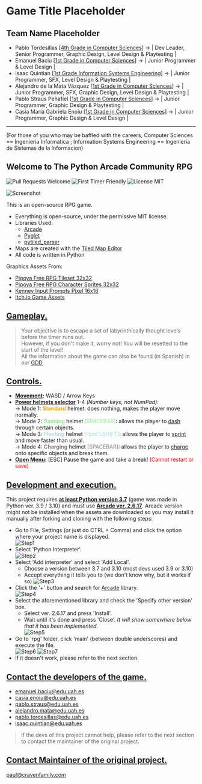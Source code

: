 # Game Title Placeholder

## Team Name Placeholder
- Pablo Tordesillas [[4th Grade in Computer Sciences](https://www.uah.es/en/estudios/estudios-oficiales/Degree-in-Computer-Science-Engineering/)] -> | Dev Leader, Senior Programmer, Graphic Design, Level Design & Playtesting |
- Emanuel Baciu [[1st Grade in Computer Sciences](https://www.uah.es/en/estudios/estudios-oficiales/Degree-in-Computer-Science-Engineering/)] -> | Junior Programmer & Level Design |
- Isaac Quintian [[1st Grade Information Systems Engineering](https://www.uah.es/en/estudios/estudios-oficiales/Degree-in-Engineering-in-Information-Systems/)] -> | Junior Programmer, SFX, Level Design & Playtesting |
- Alejandro de la Mata Vázquez [[1st Grade in Computer Sciences](https://www.uah.es/en/estudios/estudios-oficiales/Degree-in-Computer-Science-Engineering/)] -> | Junior Programmer, SFX, Graphic Design, Level Design & Playtesting |
- Pablo Straus Peñafiel [[1st Grade in Computer Sciences](https://www.uah.es/en/estudios/estudios-oficiales/Degree-in-Computer-Science-Engineering/)] -> | Junior Programmer, Graphic Design & Playtesting |
- Casia María Gabriela Enoiu [[1st Grade in Computer Sciences](https://www.uah.es/en/estudios/estudios-oficiales/Degree-in-Computer-Science-Engineering/)] -> | Junior Programmer, Graphic Design & Level Design |
_______________________________________________________________________________________

(For those of you who may be baffled with the careers, Computer Sciences == Ingenieria Informatica ; Information Systems Engineering == Ingenieria de Sistemas de la Informacion)

## Welcome to The Python Arcade Community RPG

![Pull Requests Welcome](https://img.shields.io/badge/PRs-welcome-success)
![First Timer Friendly](https://img.shields.io/badge/First%20Timer-friendly-informational)
![License MIT](https://img.shields.io/badge/license-MIT-success)

![Screenshot](/screenshot.png)

This is an open-source RPG game.

* Everything is open-source, under the permissive MIT license.
* Libraries Used:
  * [Arcade](https://github.com/pythonarcade/arcade)
  * [Pyglet](https://github.com/pyglet/pyglet)
  * [pytiled_parser](https://github.com/pythonarcade/pytiled_parser)
* Maps are created with the [Tiled Map Editor](https://mapeditor.org)
* All code is written in Python

Graphics Assets From:

* [Pipoya Free RPG Tileset 32x32](https://pipoya.itch.io/pipoya-rpg-tileset-32x32)
* [Pipoya Free RPG Character Sprites 32x32](https://pipoya.itch.io/pipoya-free-rpg-character-sprites-32x32)
* [Kenney Input Prompts Pixel 16x16](https://kenney.nl/assets/input-prompts-pixel-16)
* [Itch.io Game Assets](https://itch.io/game-assets)

##  <u>Gameplay.</u>
>Your objective is to escape a set of labyrinthically thought levels before the timer runs out.<br>
However, if you don't make it, worry not! You will be resetted to the start of the level!<br>
All the information about the game can also be found (in Spanish) in our <u>[GDD](/docs/gdd.md)</u>

## <u>Controls.</u>
- <u>**Movement</u>:** WASD / Arrow Keys
- <u>**Power helmets selector**</u> 1-4 *(Number keys, not NumPad)*:<br>
-> Mode 1: <font color ="orange">**Standard**</font> helmet: does nothing, makes the player move normally.<br>
-> Mode 2: <font color="lightgreen">**Dashing**</font> helmet <font color="lightgreen">[SPACEBAR]</font>: allows the player to <u>dash</u> through certain objects.<br>
-> Mode 3: <font color="lightblue">**Fleeting**</font> helmet  <font color="lightblue">[Hold LSHIFT]</font>: allows the player to <u>sprint</u> and move faster than usual.<br>
-> Mode 4: <font color="gray">**Charging**</font> helmet <font color="gray">[SPACEBAR]</font>: allows the player to <u>charge</u> onto specific objects and break them.
- <u>**Open Menu</u>:** [ESC] Pause the game and take a break! <font color="red">(Cannot restart or save)</font>

## <u>Development and execution.</u>

This project requires <u>**at least Python version 3.7**</u> (game was made in  Python ver. 3.9 / 3.10) and must use <u>**Arcade ver. 2.6.17**</u>.
Arcade version might not be installed when the assets are downloaded so you may install it manually after forking and cloning with the following steps:
- Go to File, Settings (or just do CTRL + Comma) and click the option where your project name is displayed.<br>
![Step1](/steps/1.png)<br>
- Select 'Python Interpreter'.<br>
![Step2](/steps/2.png)<br>
- Select 'Add interpreter' and select 'Add Local'.<br>
  - Choose a version between 3.7 and 3.10 (most devs used 3.9 or 3.10)<br>
  - Accept everything it tells you to (we don't know why, but it works if so)
![Step3](/steps/3.png)<br>
- Click the '+' button and search for <u>Arcade</u> library.<br>
![Step4](/steps/4.png)<br>
- Select the aforementioned library and check the 'Specify other version' box.
  - Select ver. 2.6.17 and press 'Install'.
  - Wait until it's done and press 'Close'. <i>It will show somewhere below that it has been implemented.</i><br>
  ![Step5](/steps/5.png)<br>
- Go to 'rpg' folder, click 'main' (between double underscores) and execute the file.<br>
![Step6](/steps/6.png)
![Step7](/steps/7.png)<br>
- If it doesn't work, please refer to the next section.

## <u>Contact the developers of the game.</u>
- emanuel.baciu@edu.uah.es<br>
- casia.enoiu@edu.uah.es<br>
- pablo.straus@edu.uah.es<br>
- alejandro.mata@edu.uah.es<br>
- pablo.tordesillas@edu.uah.es<br>
- isaac.quintian@edu.uah.es
>If the devs of this project cannot help, please refer to the next section to contact the maintainer of the original project.

## <u>Contact Maintainer of the original project.</u>
paul@cravenfamily.com

